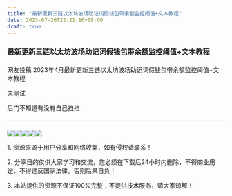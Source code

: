 ```yaml
---
title: "最新更新三链以太坊波场助记词假钱包带余额监控阈值+文本教程"
date: 2023-07-26T22:21:16+08:00
draft: true
---
```


<h3 style="margin-bottom:20px">最新更新三链以太坊波场助记词假钱包带余额监控阈值+文本教程</h3><p>网友投稿 2023年4月最新更新三链以太坊波场助记词假钱包带余额监控阈值+文本教程</p><p>未测试</p><p>后门不知道有没有自己扫扫</p><hr style="margin-bottom:20px;margin-top:20px;"><img src="https://stb.nl888.top/uploads/2023/04/05025029331.png" /><img src="https://stb.nl888.top/uploads/2023/04/05025029331.png" /><img src="https://stb.nl888.top/uploads/2023/04/05025051316.png" /><img src="https://stb.nl888.top/uploads/2023/04/05025053306.png" /><img src="https://stb.nl888.top/uploads/2023/04/05025056335.png" /><p>1. 资源来源于用户分享和网络收集，如有侵权请联系！</p><p>2. 分享目的仅供大家学习和交流，您必须在下载后24小时内删除，不得商业用途，不得违反国家法律。否则后果自负！</p><p>3. 本站提供的资源不保证100%完整；不提供技术服务，请大家谅解！</p>
